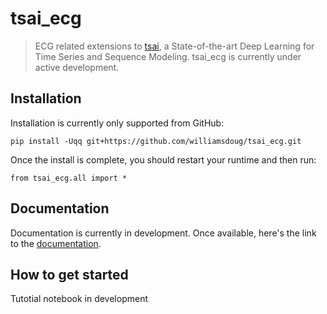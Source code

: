 
# tsai_ecg
> ECG related extensions to <a href='https://timeseriesai.github.io/tsai/'>tsai</a>, a State-of-the-art Deep Learning for Time Series and Sequence Modeling. tsai_ecg is currently under active development.


## Installation

Installation is currently only supported from GitHub:

```
pip install -Uqq git+https://github.com/williamsdoug/tsai_ecg.git
```

Once the install is complete, you should restart your runtime and then run: 

```
from tsai_ecg.all import *
```

## Documentation

Documentation is currently in development.  Once available, here's the link to the [documentation](https://williamsdoug.github.io/tsai_ecg/).

## How to get started

Tutotial notebook in development
